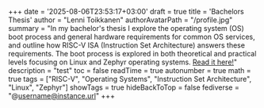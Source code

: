 +++
date = '2025-08-06T23:53:17+03:00'
draft = true
title = 'Bachelors Thesis'
author = "Lenni Toikkanen"
authorAvatarPath = "/profile.jpg"
summary = "In my bachelor's thesis I explore the operating system (OS) boot process and general hardware requirements for common OS services, and outline how RISC-V ISA (Instruction Set Architecture) answers these requirements. The boot process is explored in both theoretical and practical levels focusing on Linux and Zephyr operating systems. [Read it here!](https://aaltodoc.aalto.fi/items/5ae9577d-c03d-4c2e-bab3-03ffbdda98a5)"
description = "test"
toc = false
readTime = true
autonumber = true
math = true
tags = ["RISC-V", "Operating Systems", "Instruction Set Architecture", "Linux", "Zephyr"]
showTags = true
hideBackToTop = false
fediverse = "@username@instance.url"
+++


